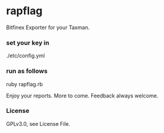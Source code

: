 # rapflag
Bitfinex Exporter for your Taxman.

### set your key in
./etc/config.yml

### run as follows
ruby rapflag.rb

Enjoy your reports. More to come. Feedback always welcome.

### License
GPLv3.0, see License File.
